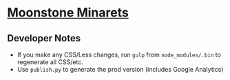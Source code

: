 # [Moonstone Minarets](https://moonstoneminarets.com)

## Developer Notes

- If you make any CSS/Less changes, run `gulp` from `node_modules/.bin` to regenerate all CSS/etc.
- Use `publish.py` to generate the prod version (includes Google Analytics)
